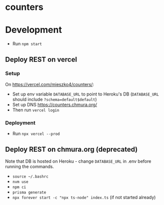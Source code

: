 # counters

# Development
* Run `npm start`

## Deploy REST on vercel

### Setup
On https://vercel.com/mieszko4/counters/:
* Set up env variable `DATABASE_URL` to point to Heroku's DB (`DATABASE_URL` should include `?schema=default$default`)
* Set up DNS https://counters.chmura.org/
* Then run `vercel login`

### Deployment
* Run `npx vercel --prod`

## Deploy REST on chmura.org (deprecated)
Note that DB is hosted on Heroku - change `DATABASE_URL` in .env before running the commands.

* `source ~/.bashrc`
* `nvm use`
* `npm ci`
* `prisma generate`
* `npx forever start -c "npx ts-node" index.ts` (if not started already)